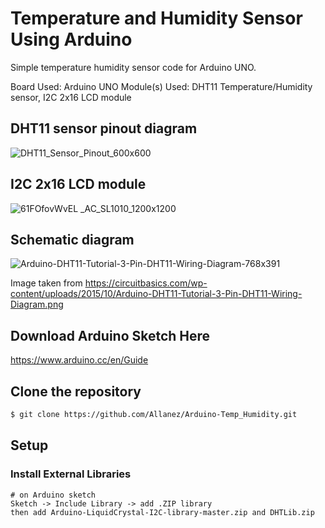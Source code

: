 # Temperature and Humidity Sensor Using Arduino
Simple temperature humidity sensor code for Arduino UNO.

Board Used: Arduino UNO
Module(s) Used: DHT11 Temperature/Humidity sensor, I2C 2x16 LCD module

## DHT11 sensor pinout diagram
![DHT11_Sensor_Pinout_600x600](https://user-images.githubusercontent.com/26400383/125403321-fc9c8a00-e3e7-11eb-8f44-930766140c96.jpg)

## I2C 2x16 LCD module
![61FOfovWvEL _AC_SL1010_1200x1200](https://user-images.githubusercontent.com/26400383/125404577-58b3de00-e3e9-11eb-901f-e93b6bd28ee7.jpg)

## Schematic diagram
![Arduino-DHT11-Tutorial-3-Pin-DHT11-Wiring-Diagram-768x391](https://user-images.githubusercontent.com/26400383/125414664-0dec3ce3-f012-4c97-9c10-9376649bd18d.png)

Image taken from https://circuitbasics.com/wp-content/uploads/2015/10/Arduino-DHT11-Tutorial-3-Pin-DHT11-Wiring-Diagram.png

## Download Arduino Sketch Here
https://www.arduino.cc/en/Guide

## Clone the repository
``` bash
$ git clone https://github.com/Allanez/Arduino-Temp_Humidity.git
```

## Setup
### Install External Libraries
```
# on Arduino sketch
Sketch -> Include Library -> add .ZIP library
then add Arduino-LiquidCrystal-I2C-library-master.zip and DHTLib.zip
```
